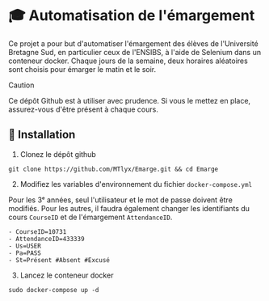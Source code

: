 # 🎓 Automatisation de l'émargement

Ce projet a pour but d'automatiser l'émargement des élèves de l'Université Bretagne Sud, en particulier ceux de l'ENSIBS, à l'aide de Selenium dans un conteneur docker. Chaque jours de la semaine, deux horaires aléatoires sont choisis pour émarger le matin et le soir.

> [!CAUTION]  
> Ce dépôt Github est à utiliser avec prudence. Si vous le mettez en place, assurez-vous d'être présent à chaque cours. 

## 📌 Installation

1. Clonez le dépôt github

```shell
git clone https://github.com/MTlyx/Emarge.git && cd Emarge
```

2. Modifiez les variables d'environnement du fichier `docker-compose.yml`

Pour les 3ᵉ années, seul l'utilisateur et le mot de passe doivent être modifiés. Pour les autres, il faudra également changer les identifiants du cours `CourseID` et de l'émargement `AttendanceID`.

```shell
- CourseID=10731
- AttendanceID=433339
- Us=USER
- Pa=PASS
- St=Présent #Absent #Excusé
```

3. Lancez le conteneur docker

```shell
sudo docker-compose up -d
```
